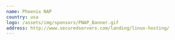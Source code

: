 ```yaml
---
name: Phoenix NAP
country: usa
logo: /assets/img/sponsors/PNAP_Banner.gif
address: http://www.securedservers.com/landing/linux-hosting/
---
```


